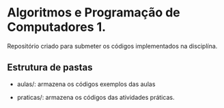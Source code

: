 # Algoritmos e Programação de Computadores 1.

Repositório criado para submeter os códigos implementados na disciplína.

## Estrutura de pastas

* aulas/: armazena os códigos exemplos das aulas

* praticas/: armazena os códigos das atividades práticas.
